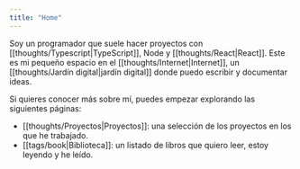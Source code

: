 ```yaml
---
title: "Home"
---
```


Soy un programador que suele hacer proyectos con [[thoughts/Typescript|TypeScript]], Node y [[thoughts/React|React]].
Este es mi pequeño espacio en el [[thoughts/Internet|Internet]], un [[thoughts/Jardín digital|jardín digital]] donde puedo escribir y documentar ideas.

Si quieres conocer más sobre mí, puedes empezar explorando las siguientes páginas:
- [[thoughts/Proyectos|Proyectos]]: una selección de los proyectos en los que he trabajado.
- [[tags/book|Biblioteca]]: un listado de libros que quiero leer, estoy leyendo y he leído.
